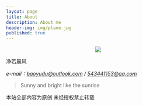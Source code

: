 ```yaml
---
layout: page
title: About
description: About me
header-img: img/plane.jpg
published: true
---
```


<center>
    <p><img src="http://dreamofbook.qiniudn.com/Zero.png" align="center"></p>
</center>



净若晨风

*e-mail：baoyudu@outlook.com / 543441153@qq.com*



> Sunny and bright like the sunrise

本站全部内容为原创 未经授权禁止转载